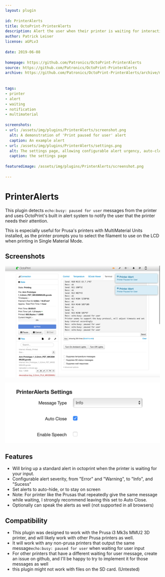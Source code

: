 ```yaml
---
layout: plugin

id: PrinterAlerts
title: OctoPrint-PrinterAlerts
description: Alert the user when their printer is waiting for interaction.
author: Patrick Leiser
license: aGPLv3

date: 2019-06-08

homepage: https://github.com/Patronics/OctoPrint-PrinterAlerts
source: https://github.com/Patronics/OctoPrint-PrinterAlerts
archive: https://github.com/Patronics/OctoPrint-PrinterAlerts/archive/master.zip


tags:
- printer
- alert
- waiting
- notification
- multimaterial

screenshots:
- url: /assets/img/plugins/PrinterAlerts/screenshot.png
  alt: A demonstration of 'Print paused for user' alert 
  caption: An example alert
- url: /assets/img/plugins/PrinterAlerts/settings.png
  alt: The settings page, allowing configurable alert urgency, auto-closing, and spoken alerts
  caption: the settings page

featuredimage: /assets/img/plugins/PrinterAlerts/screenshot.png

---
```


# PrinterAlerts

This plugin detects ``echo:busy: paused for user`` messages from the printer and uses OctoPrint's built in alert system to notify the user that the printer needs their attention.

This is especially useful for Prusa's printers with MultiMaterial Units installed, as the printer prompts you to select the filament to use on the LCD when printing in Single Material Mode.
## Screenshots

![screenshot](/assets/img/plugins/PrinterAlerts/screenshot.png)

![settings](/assets/img/plugins/PrinterAlerts/settings.png)

## Features
* Will bring up a standard alert in octoprint when the printer is waiting for your input.
* Configurable alert severity, from "Error" and "Warning", to "Info", and "Sucess"
* Set alerts to auto-hide, or to stay on screen
 * Note: For printer like the Prusas that repeatedly give the same message while waiting, I strongly recommend leaving this set to Auto Close.
* Optionally can speak the alerts as well (not supported in all browsers)

## Compatibility 
* This plugin was designed to work with the Prusa i3 Mk3s MMU2 3D printer, and will likely work with other Prusa printers as well. 
* It will work with any non-prusa printers that output the same message``echo:busy: paused for user`` when waiting for user input
* For other printers that have a different waiting for user message, create an issue on github, and I'll be happy to try to implement it for those messages as well
* this plugin might not work with files on the SD card. (Untested)
